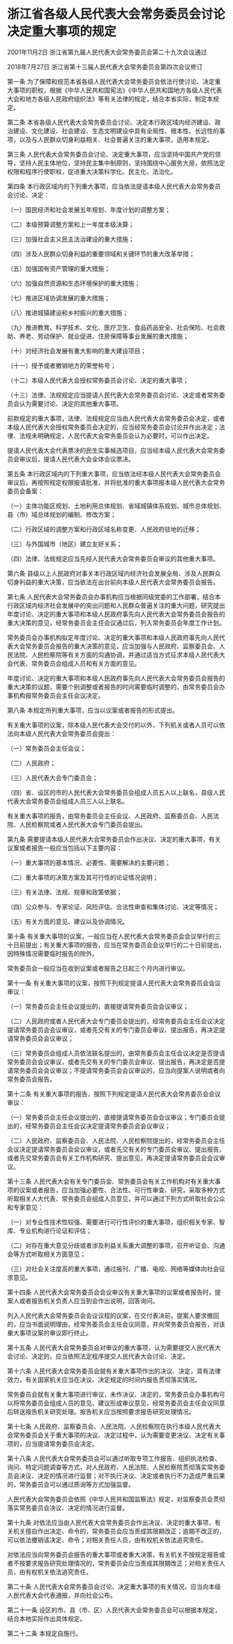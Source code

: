 # 浙江省各级人民代表大会常务委员会讨论决定重大事项的规定

2001年11月2日 浙江省第九届人民代表大会常务委员会第二十九次会议通过

2018年7月27日 浙江省第十三届人民代表大会常务委员会第四次会议修订



第一条 为了保障和规范本省各级人民代表大会常务委员会依法行使讨论、决定重大事项的职权，根据《中华人民共和国宪法》《中华人民共和国地方各级人民代表大会和地方各级人民政府组织法》等有关法律的规定，结合本省实际，制定本规定。

第二条 本省各级人民代表大会常务委员会讨论、决定本行政区域内经济建设、政治建设、文化建设、社会建设、生态文明建设中具有全局性、根本性、长远性的事项，以及与人民群众切身利益相关、社会普遍关注的重大事项，适用本规定。

第三条 人民代表大会常务委员会讨论、决定重大事项，应当坚持中国共产党的领导，坚持人民主体地位，坚持民主集中制原则，坚持围绕中心服务大局，依照法定权限和程序行使职权，促进重大决策科学化、民主化、法治化。

第四条 本行政区域内的下列重大事项，应当依法提请本级人民代表大会常务委员会讨论、决定：

（一）国民经济和社会发展五年规划、年度计划的调整方案；

（二）本级预算调整方案和上一年度本级决算；

（三）加强社会主义民主法治建设的重大措施；

（四）涉及人民群众切身利益的重要领域和关键环节的重大改革举措；

（五）加强国有资产管理的重大措施；

（六）加强自然资源和生态环境保护的重大措施；

（七）推进区域协调发展的重大措施；

（八）推进城镇建设和乡村振兴的重大措施；

（九）推进教育、科学技术、文化、医疗卫生、食品药品安全、社会保险、社会救助、养老、劳动保护、就业促进、住房保障等事业发展的重大措施；

（十）对经济社会发展有重大影响的重大建设项目；

（十一）授予或者撤销地方的荣誉称号；

（十二）本级人民代表大会授权常务委员会讨论、决定的重大事项；

（十三）法律、法规规定应当提请人民代表大会常务委员会讨论、决定或者常务委员会认为需要讨论、决定的其他重大事项。

前款规定的重大事项，法律、法规规定应当由人民代表大会常务委员会决定，或者本级人民代表大会授权常务委员会决定的，应当经常务委员会讨论并作出决定；法律、法规未明确规定，人民代表大会常务委员会认为必要时，可以作出决定。

提请人民代表大会代表票决的民生实事候选项目，应当经本级人民代表大会常务委员会审议后，提请人民代表大会全体会议票决。

第五条 本行政区域内的下列重大事项，应当依法经本级人民代表大会常务委员会审议后，再按照规定权限报请批准，并将批准的重大事项报本级人民代表大会常务委员会备案：

（一）主体功能区规划、土地利用总体规划、省域城镇体系规划、城市总体规划、县（市）域总体规划的编制、修改方案；

（二）行政区域的调整方案和行政区域名称变更、人民政府驻地的迁移；

（三）与外国城市（地区）建立友好关系；

（四）法律、法规规定应当先经人民代表大会常务委员会审议的其他重大事项。

第六条 县级以上人民政府对事关本行政区域内经济社会发展全局、涉及人民群众切身利益的重大决策，应当依法在出台前向本级人民代表大会常务委员会报告。

第七条 人民代表大会常务委员会办事机构应当根据同级党委的工作部署，结合本行政区域内经济社会发展中的突出问题和人民群众普遍关注的重大问题，研究提出年度讨论、决定的重大事项和本级人民政府事先向人民代表大会常务委员会报告的重大决策的意见，经常务委员会主任会议通过后，列入常务委员会年度工作计划。

常务委员会办事机构拟定年度讨论、决定的重大事项和本级人民政府事先向人民代表大会常务委员会报告的重大决策的意见，应当加强与人民政府、监察委员会、人民法院、人民检察院等有关方面的沟通协调，并通过适当方式征求本级人民代表大会代表、常务委员会组成人员和有关方面的意见。

年度讨论、决定的重大事项和本级人民政府事先向人民代表大会常务委员会报告的重大决策的议题，需要个别调整或者报告的时间需要临时调整的，由常务委员会办事机构报常务委员会主任会议决定。

第八条 本规定所列重大事项，应当以议案或者报告的形式提出。

有关重大事项的议案，除本级人民代表大会交付的以外，下列机关或者人员可以依法向本级人民代表大会常务委员会提出：

（一）常务委员会主任会议；

（二）人民政府；

（三）人民代表大会专门委员会；

（四）省、设区的市的人民代表大会常务委员会组成人员五人以上联名，县级人民代表大会常务委员会组成人员三人以上联名。

有关重大事项的报告，由常务委员会主任会议、人民政府、监察委员会、人民法院、人民检察院或者人民代表大会专门委员会提出。

第九条 需要提请本级人民代表大会常务委员会作出决议、决定的重大事项，有关议案或者报告一般应当包括以下主要内容：

（一）重大事项的基本情况、必要性、需要解决的主要问题；

（二）重大事项的决策方案及其可行性的论证情况说明；

（三）有关法律、法规、规章和政策依据；

（四）公众参与、专家论证、风险评估、合法性审查和集体讨论、决定等情况；

（五）有关方面的意见、建议以及协调情况。

第十条 有关重大事项的议案，一般应当在人民代表大会常务委员会会议举行的三十日前提出；有关重大事项的报告，应当在常务委员会会议举行的二十日前提出，因特殊情况需要临时报告的除外。

常务委员会一般应当在收到议案或者报告之日起三个月内进行审议。

第十一条 有关重大事项的议案，按照下列规定提请人民代表大会常务委员会会议审议：

（一）常务委员会主任会议提出的，直接提请常务委员会会议审议；

（二）人民政府或者人民代表大会专门委员会提出的，经常务委员会主任会议决定提请常务委员会会议审议，或者先交有关的专门委员会审议、提出报告，再决定提请常务委员会会议审议；

（三）常务委员会组成人员依法联名提出的，由常务委员会主任会议决定是否提请常务委员会会议审议，或者先交有关的专门委员会审议、提出报告，再决定是否提请常务委员会会议审议；不提请常务委员会会议审议的，应当向提案人说明或者向常务委员会报告。

第十二条 有关重大事项的报告，按照下列规定提请人民代表大会常务委员会会议审议：

（一）常务委员会主任会议提出的，直接提请常务委员会会议审议；专门委员会提出的，经常务委员会主任会议决定提请常务委员会会议审议；

（二）人民政府、监察委员会、人民法院、人民检察院提出的，经常务委员会主任会议决定提请常务委员会会议审议，或者先交有关的专门委员会审议、提出报告，或者先交常务委员会有关工作机构研究、提出意见，再决定提请常务委员会会议审议。

第十三条 人民代表大会有关专门委员会、常务委员会有关工作机构对有关重大事项的议案或者报告，应当加强必要性、合法性、可行性审查、研究，采取多种方式听取相关人大代表、常务委员会组成人员意见，并可以通过下列方式听取社会公众和专家意见：

（一）对专业性技术性较强、需要进行可行性评价的重大事项，组织相关专家、智库、专业机构进行论证和评估；

（二）对存在重大意见分歧或者涉及利益关系重大调整的事项，召开听证会、沟通会等方式听取相关方面意见；

（三）对社会关注度高的重大事项，通过报刊、广播、电视、网络等媒体向社会征求意见。

第十四条 人民代表大会常务委员会会议审议有关重大事项的议案或者报告时，提案人或者报告机关负责人应当到会作出说明，回答询问。

列入人民代表大会常务委员会会议议程的议案，在交付表决前，提案人要求撤回的，应当书面说明理由，经常务委员会主任会议同意，并向常务委员会报告，对该重大事项议案的审议即行终止。

第十五条 人民代表大会常务委员会对审议的重大事项，认为需要提交人民代表大会讨论、决定的，应当依照法定程序提交人民代表大会讨论、决定。

第十六条 人民代表大会常务委员会就有关重大事项作出的决议、决定，具有法律效力，有关国家机关应当在决议、决定规定的时间内报告贯彻落实情况。

常务委员会就有关重大事项进行审议，未作决议、决定的，常务委员会办事机构可以将常务委员会组成人员的意见、建议形成审议意见，经常务委员会主任会议同意后转送报告机关研究处理。报告机关应当按照要求报告研究处理情况。

第十七条 人民政府、监察委员会、人民法院、人民检察院在执行本级人民代表大会常务委员会关于重大事项的决议、决定过程中，认为需要变更决议、决定有关事项的，应当提请常务委员会决定。

第十八条 人民代表大会常务委员会可以通过听取专项工作报告、组织执法检查、询问、特定问题调查等方式，对人民政府、人民法院、人民检察院贯彻落实常务委员会决议、决定的情况进行监督；对不执行决议、决定或者执行不力造成严重后果的，常务委员会可以通过质询等方式加强监督。

人民代表大会常务委员会依照《中华人民共和国监察法》规定，对监察委员会贯彻落实常务委员会决议、决定的情况进行监督。

第十九条 对依法应当由人民代表大会常务委员会作出决议、决定的重大事项，有关机关擅自作出决定、命令的，常务委员会应当责成其限期改正；逾期不改正的，可以依法撤销该决定、命令；对相关责任人员，由有权机关依法追究责任。

对依法应当向常务委员会报告的重大事项或者重大决策，有关机关不按规定报告或者不按要求报告研究处理情况的，常务委员会应当责成其限期改正；对相关责任人员，由有权机关依法追究责任。

第二十条 人民代表大会常务委员会讨论、决定重大事项的有关情况，应当向本级人民代表大会代表通报，并向社会公布。

第二十一条 设区的市、县（市、区）人民代表大会常务委员会可以根据本规定，结合本地实际作出具体规定。

第二十二条 本规定自施行。